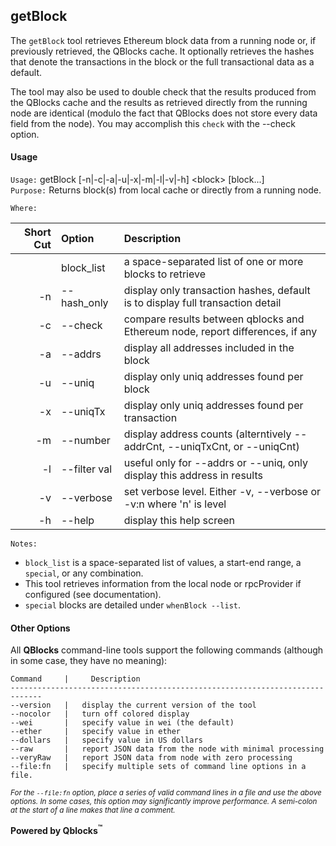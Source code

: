 ## getBlock

The `getBlock` tool retrieves Ethereum block data from a running node or, if previously retrieved, the QBlocks cache. It optionally retrieves the hashes that denote the transactions in the block or the full transactional data as a default.

The tool may also be used to double check that the results produced from the QBlocks cache and the results as retrieved directly from the running node are identical (modulo the fact that QBlocks does not store every data field from the node). You may accomplish this `check` with the --check option.

#### Usage

`Usage:`    getBlock [-n|-c|-a|-u|-x|-m|-l|-v|-h] &lt;block&gt; [block...]  
`Purpose:`  Returns block(s) from local cache or directly from a running node.
             
`Where:`  

| Short Cut | Option | Description |
| -------: | :------- | :------- |
|  | block_list | a space-separated list of one or more blocks to retrieve |
| -n | --hash_only | display only transaction hashes, default is to display full transaction detail |
| -c | --check | compare results between qblocks and Ethereum node, report differences, if any |
| -a | --addrs | display all addresses included in the block |
| -u | --uniq | display only uniq addresses found per block |
| -x | --uniqTx | display only uniq addresses found per transaction |
| -m | --number | display address counts (alterntively --addrCnt, --uniqTxCnt, or --uniqCnt) |
| -l | --filter val | useful only for --addrs or --uniq, only display this address in results |
| -v | --verbose | set verbose level. Either -v, --verbose or -v:n where 'n' is level |
| -h | --help | display this help screen |

`Notes:`

- `block_list` is a space-separated list of values, a start-end range, a `special`, or any combination.
- This tool retrieves information from the local node or rpcProvider if configured (see documentation).
- `special` blocks are detailed under `whenBlock --list`.

#### Other Options

All **QBlocks** command-line tools support the following commands (although in some case, they have no meaning):

    Command     |     Description
    -----------------------------------------------------------------------------
    --version   |   display the current version of the tool
    --nocolor   |   turn off colored display
    --wei       |   specify value in wei (the default)
    --ether     |   specify value in ether
    --dollars   |   specify value in US dollars
    --raw       |   report JSON data from the node with minimal processing
    --veryRaw   |   report JSON data from node with zero processing
    --file:fn   |   specify multiple sets of command line options in a file.

<small>*For the `--file:fn` option, place a series of valid command lines in a file and use the above options. In some cases, this option may significantly improve performance. A semi-colon at the start of a line makes that line a comment.*</small>

**Powered by Qblocks<sup>&trade;</sup>**


